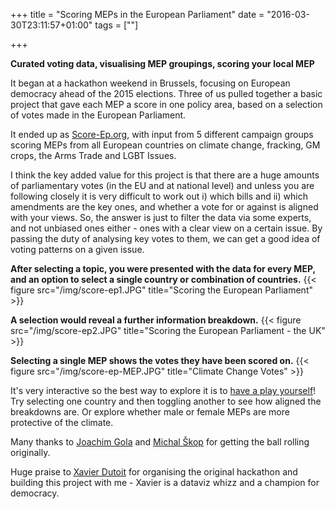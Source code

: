 +++
title = "Scoring MEPs in the European Parliament"
date = "2016-03-30T23:11:57+01:00"
tags = [""]

+++

**Curated voting data, visualising MEP groupings, scoring your local MEP**

It began at a hackathon weekend in Brussels, focusing on European democracy ahead of the 2015 elections. Three of us pulled together a basic project that gave each MEP a score in one policy area, based on a selection of votes made in the European Parliament.

It ended up as [Score-Ep.org](http://score-ep.org), with input from 5 different campaign groups scoring MEPs from all European countries on climate change, fracking, GM crops, the Arms Trade and LGBT Issues.

I think the key added value for this project is that there are a huge amounts of parliamentary votes (in the EU and at national level) and unless you are following closely it is very difficult to work out i) which bills and ii) which amendments are the key ones, and whether a vote for or against is aligned with your views. So, the answer is just to filter the data via some experts, and not unbiased ones either - ones with a clear view on a certain issue. By passing the duty of analysing key votes to them, we can get a good idea of voting patterns on a given issue.

**After selecting a topic, you were presented with the data for every MEP, and an option to select a single country or combination of countries.**
{{< figure src="/img/score-ep1.JPG" title="Scoring the European Parliament" >}}

**A selection would reveal a further information breakdown.**
{{< figure src="/img/score-ep2.JPG" title="Scoring the European Parliament - the UK" >}}

**Selecting a single MEP shows the votes they have been scored on.**
{{< figure src="/img/score-ep-MEP.JPG" title="Climate Change Votes" >}}

It's very interactive so the best way to explore it is to [have a play yourself](http://score-ep.org/climate.html)! Try selecting one country and then toggling another to see how aligned the breakdowns are. Or explore whether male or female MEPs are more protective of the climate.

Many thanks to [Joachim Gola](https://twitter.com/joachimgo) and [Michal Škop](https://github.com/michalskop) for getting the ball rolling originally.

Huge praise to [Xavier Dutoit](https://twitter.com/eucampaign) for organising the original hackathon and building this project with me - Xavier is a dataviz whizz and a champion for democracy.